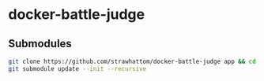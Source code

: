 # docker-battle-judge

## Submodules

```bash
git clone https://github.com/strawhattom/docker-battle-judge app && cd app
git submodule update --init --recursive
```
